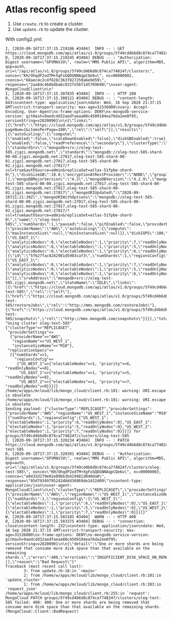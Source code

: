 # Atlas reconfig speed

1. Use `create.rb` to create a cluster.
2. Use `update.rb` to update the cluster.

With config2.yml:

    I, [2020-09-16T17:37:15.219106 #3404]  INFO -- : GET https://cloud.mongodb.com/api/atlas/v1.0/groups/5f49cd4b6d8c874ca774824f/clusters
    D, [2020-09-16T17:37:15.219245 #3404] DEBUG -- : "Authorization: Digest username=\"GPVMAVJU\", realm=\"MMS Public API\", algorithm=MD5, qop=auth, uri=\"/api/atlas/v1.0/groups/5f49cd4b6d8c874ca774824f/clusters\", nonce=\"KH/OhqdP2odTM+XgFxGQDGNNAqpCQe6u\", nc=00000002, cnonce=\"68aec4c2c4f628c3637827259a6e9d59\", response=\"2aa84c4b8bdba6c032fd36f145709698\"\nuser-agent: MongoCloudClient\n\n"
    I, [2020-09-16T17:37:15.307835 #3404]  INFO -- : HTTP 200
    D, [2020-09-16T17:37:15.308121 #3404] DEBUG -- : "content-length: 843\ncontent-type: application/json\ndate: Wed, 16 Sep 2020 21:37:15 GMT\nstrict-transport-security: max-age=31536000\nvary: Accept-Encoding, User-Agent\nx-frame-options: DENY\nx-mongodb-service-version: gitHash=9aedcdd32aedfaeaa00c4509184ea76da2ee0f95; versionString=v20200901\n\n{\"links\":[{\"href\":\"https://cloud.mongodb.com/api/atlas/v1.0/groups/5f49cd4b6d8c874ca774824f/clusters?pageNum=1&itemsPerPage=100\",\"rel\":\"self\"}],\"results\":[{\"autoScaling\":{\"compute\":{\"enabled\":false,\"scaleDownEnabled\":false},\"diskGBEnabled\":true},\"backupEnabled\":false,\"biConnector\":{\"enabled\":false,\"readPreference\":\"secondary\"},\"clusterType\":\"REPLICASET\",\"connectionStrings\":{\"standardSrv\":\"mongodb+srv://oleg-test-585.zjgzi.mongodb.net\",\"standard\":\"mongodb://oleg-test-585-shard-00-00.zjgzi.mongodb.net:27017,oleg-test-585-shard-00-01.zjgzi.mongodb.net:27017,oleg-test-585-shard-00-02.zjgzi.mongodb.net:27017/?ssl=true&authSource=admin&replicaSet=atlas-51fpbe-shard-0\"},\"diskSizeGB\":10.0,\"encryptionAtRestProvider\":\"NONE\",\"groupId\":\"5f49cd4b6d8c874ca774824f\",\"id\":\"5f627fac8242981d5903cafa\",\"labels\":[],\"mongoDBMajorVersion\":\"4.2\",\"mongoDBVersion\":\"4.2.9\",\"mongoURI\":\"mongodb://oleg-test-585-shard-00-00.zjgzi.mongodb.net:27017,oleg-test-585-shard-00-01.zjgzi.mongodb.net:27017,oleg-test-585-shard-00-02.zjgzi.mongodb.net:27017\",\"mongoURIUpdated\":\"2020-09-16T21:21:39Z\",\"mongoURIWithOptions\":\"mongodb://oleg-test-585-shard-00-00.zjgzi.mongodb.net:27017,oleg-test-585-shard-00-01.zjgzi.mongodb.net:27017,oleg-test-585-shard-00-02.zjgzi.mongodb.net:27017/?ssl=true&authSource=admin&replicaSet=atlas-51fpbe-shard-0\",\"name\":\"oleg-test-585\",\"numShards\":1,\"paused\":false,\"pitEnabled\":false,\"providerBackupEnabled\":false,\"providerSettings\":{\"providerName\":\"AWS\",\"autoScaling\":{\"compute\":{\"maxInstanceSize\":null,\"minInstanceSize\":null}},\"diskIOPS\":100,\"encryptEBSVolume\":true,\"instanceSizeName\":\"M10\",\"volumeType\":\"STANDARD\"},\"replicationSpec\":{\"US_EAST_1\":{\"analyticsNodes\":0,\"electableNodes\":1,\"priority\":7,\"readOnlyNodes\":0},\"US_EAST_2\":{\"analyticsNodes\":0,\"electableNodes\":1,\"priority\":5,\"readOnlyNodes\":0},\"US_WEST_1\":{\"analyticsNodes\":0,\"electableNodes\":1,\"priority\":6,\"readOnlyNodes\":0}},\"replicationSpecs\":[{\"id\":\"5f627fac8242981d5903caf3\",\"numShards\":1,\"regionsConfig\":{\"US_EAST_1\":{\"analyticsNodes\":0,\"electableNodes\":1,\"priority\":7,\"readOnlyNodes\":0},\"US_EAST_2\":{\"analyticsNodes\":0,\"electableNodes\":1,\"priority\":5,\"readOnlyNodes\":0},\"US_WEST_1\":{\"analyticsNodes\":0,\"electableNodes\":1,\"priority\":6,\"readOnlyNodes\":0}},\"zoneName\":\"Zone 1\"}],\"srvAddress\":\"mongodb+srv://oleg-test-585.zjgzi.mongodb.net\",\"stateName\":\"IDLE\",\"links\":[{\"href\":\"https://cloud.mongodb.com/api/atlas/v1.0/groups/5f49cd4b6d8c874ca774824f/clusters/oleg-test-585\",\"rel\":\"self\"},{\"href\":\"https://cloud.mongodb.com/api/atlas/v1.0/groups/5f49cd4b6d8c874ca774824f/clusters/oleg-test-585/restoreJobs\",\"rel\":\"http://mms.mongodb.com/restoreJobs\"},{\"href\":\"https://cloud.mongodb.com/api/atlas/v1.0/groups/5f49cd4b6d8c874ca774824f/clusters/oleg-test-585/snapshots\",\"rel\":\"http://mms.mongodb.com/snapshots\"}]}],\"totalCount\":1}"
    "Using cluster oleg-test-585"
    {"clusterType"=>"REPLICASET",
     "providerSettings"=>
      {"providerName"=>"AWS",
       "regionName"=>"US_WEST_1",
       "instanceSizeName"=>"M10"},
     "replicationSpecs"=>
      [{"numShards"=>1,
        "regionsConfig"=>
         {"US_WEST_1"=>{"electableNodes"=>1, "priority"=>6, "readOnlyNodes"=>0},
          "US_EAST_1"=>{"electableNodes"=>1, "priority"=>5, "readOnlyNodes"=>0},
          "US_WEST_2"=>{"electableNodes"=>1, "priority"=>7, "readOnlyNodes"=>0}}}]}
    /home/w/apps/mcloud/lib/mongo_cloud/client.rb:101: warning: URI.escape is obsolete
    /home/w/apps/mcloud/lib/mongo_cloud/client.rb:101: warning: URI.escape is obsolete
    Sending payload: {"clusterType":"REPLICASET","providerSettings":{"providerName":"AWS","regionName":"US_WEST_1","instanceSizeName":"M10"},"replicationSpecs":[{"numShards":1,"regionsConfig":{"US_WEST_1":{"electableNodes":1,"priority":6,"readOnlyNodes":0},"US_EAST_1":{"electableNodes":1,"priority":5,"readOnlyNodes":0},"US_WEST_2":{"electableNodes":1,"priority":7,"readOnlyNodes":0}}}]} for groups/5f49cd4b6d8c874ca774824f/clusters/oleg-test-585
    I, [2020-09-16T17:37:15.320234 #3404]  INFO -- : PATCH https://cloud.mongodb.com/api/atlas/v1.0/groups/5f49cd4b6d8c874ca774824f/clusters/oleg-test-585
    D, [2020-09-16T17:37:15.320301 #3404] DEBUG -- : "Authorization: Digest username=\"GPVMAVJU\", realm=\"MMS Public API\", algorithm=MD5, qop=auth, uri=\"/api/atlas/v1.0/groups/5f49cd4b6d8c874ca774824f/clusters/oleg-test-585\", nonce=\"KH/OhqdP2odTM+XgFxGQDGNNAqpCQe6u\", nc=00000003, cnonce=\"e8432d179e02e89bb3b419481d040da0\", response=\"05d79349795242d8dd36869de1432d09\"\ncontent-type: application/json\nuser-agent: MongoCloudClient\n\n{\"clusterType\":\"REPLICASET\",\"providerSettings\":{\"providerName\":\"AWS\",\"regionName\":\"US_WEST_1\",\"instanceSizeName\":\"M10\"},\"replicationSpecs\":[{\"numShards\":1,\"regionsConfig\":{\"US_WEST_1\":{\"electableNodes\":1,\"priority\":6,\"readOnlyNodes\":0},\"US_EAST_1\":{\"electableNodes\":1,\"priority\":5,\"readOnlyNodes\":0},\"US_WEST_2\":{\"electableNodes\":1,\"priority\":7,\"readOnlyNodes\":0}}}]}"
    W, [2020-09-16T17:37:15.583185 #3404]  WARN -- : HTTP 400
    D, [2020-09-16T17:37:15.583375 #3404] DEBUG -- : "connection: close\ncontent-length: 232\ncontent-type: application/json\ndate: Wed, 16 Sep 2020 21:37:15 GMT\nstrict-transport-security: max-age=31536000\nx-frame-options: DENY\nx-mongodb-service-version: gitHash=9aedcdd32aedfaeaa00c4509184ea76da2ee0f95; versionString=v20200901\n\n{\"detail\":\"One or more shards are being removed that consume more disk space than that available on the remaining shards.\",\"error\":400,\"errorCode\":\"INSUFFICIENT_DISK_SPACE_ON_REMAINING_SHARDS\",\"parameters\":[],\"reason\":\"Bad Request\"}"
    Traceback (most recent call last):
            3: from update.rb:18:in `<main>'
            2: from /home/w/apps/mcloud/lib/mongo_cloud/client.rb:101:in `update_cluster'
            1: from /home/w/apps/mcloud/lib/mongo_cloud/client.rb:203:in `request_json'
    /home/w/apps/mcloud/lib/mongo_cloud/client.rb:255:in `request': MongoCloud PATCH groups/5f49cd4b6d8c874ca774824f/clusters/oleg-test-585 failed: 400: 400: One or more shards are being removed that consume more disk space than that available on the remaining shards. (MongoCloud::Client::BadRequest)
